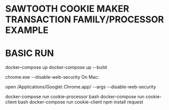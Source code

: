# SAWTOOTH COOKIE MAKER TRANSACTION FAMILY/PROCESSOR EXAMPLE


# BASIC RUN
docker-compose up
docker-compose up --build


chrome.exe --disable-web-security
On Mac:

open /Applications/Google\ Chrome.app/ --args --disable-web-security



docker-compose run cookie-processor bash
docker-compose run cookie-client bash
docker-compose run cookie-client npm install request


